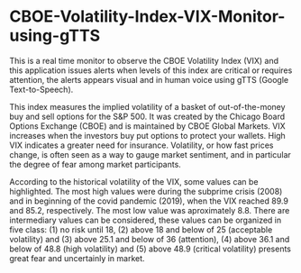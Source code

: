 # CBOE-Volatility-Index-VIX-Monitor-using-gTTS
This is a real time monitor to observe the CBOE Volatility Index (VIX) and this application issues alerts when levels of this index are critical or requires attention, the alerts appears visual and in human voice using gTTS (Google Text-to-Speech).  

This index measures the implied volatility of a basket of out-of-the-money buy and sell options for the S&P 500. It was created by the Chicago Board Options Exchange (CBOE) and is maintained by CBOE Global Markets. VIX increases when the investors buy put options to protect your wallets. High VIX indicates a greater need for insurance. Volatility, or how fast prices change, is often seen as a way to gauge market sentiment, and in particular the degree of fear among market participants.

According to the historical volatility of the VIX, some values can be highlighted. The most high values were during the subprime crisis (2008) and in beginning of the covid pandemic (2019), when the VIX reached 89.9 and 85.2, respectively. The most low value was aproximately 8.8. There are intermediary values can be considered, these values can be organized in five class: (1) no risk until 18, (2) above 18 and below of 25 (acceptable volatility) and (3) above 25.1 and below of 36 (attention), (4) above 36.1 and below of 48.8 (high volatility) and (5) above 48.9 (critical volatility) presents great fear and uncertainly in market.

